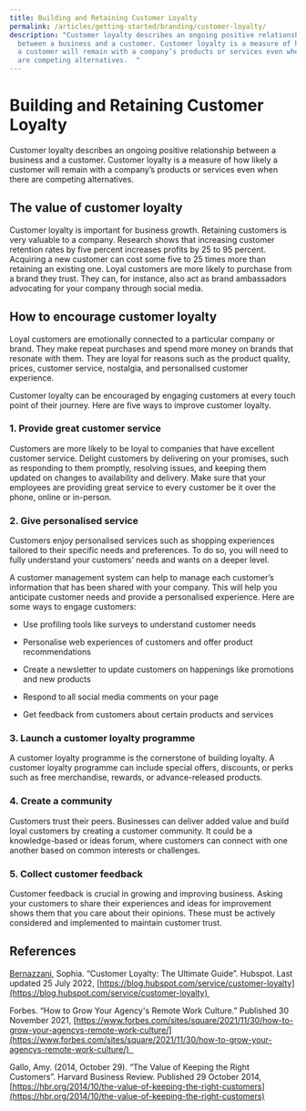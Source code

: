 ```yaml
---
title: Building and Retaining Customer Loyalty
permalink: /articles/getting-started/branding/customer-loyalty/
description: "Customer loyalty describes an ongoing positive relationship
  between a business and a customer. Customer loyalty is a measure of how likely
  a customer will remain with a company’s products or services even when there
  are competing alternatives.  "
---
```

# Building and Retaining Customer Loyalty 

Customer loyalty describes an ongoing positive relationship between a business and a customer. Customer loyalty is a measure of how likely a customer will remain with a company’s products or services even when there are competing alternatives.  

## The value of customer loyalty  

Customer loyalty is important for business growth. Retaining customers is very valuable to a company. Research shows that increasing customer retention rates by five percent increases profits by 25 to 95 percent. Acquiring a new customer can cost some five to 25 times more than retaining an existing one. Loyal customers are more likely to purchase from a brand they trust. They can, for instance, also act as brand ambassadors advocating for your company through social media.  

## How to encourage customer loyalty  

Loyal customers are emotionally connected to a particular company or brand. They make repeat purchases and spend more money on brands that resonate with them. They are loyal for reasons such as the product quality, prices, customer service, nostalgia, and personalised customer experience.  

Customer loyalty can be encouraged by engaging customers at every touch point of their journey. Here are five ways to improve customer loyalty. 

### 1.  Provide great customer service 
    

Customers are more likely to be loyal to companies that have excellent customer service. Delight customers by delivering on your promises, such as responding to them promptly, resolving issues, and keeping them updated on changes to availability and delivery. Make sure that your employees are providing great service to every customer be it over the phone, online or in-person.  

### 2.  Give personalised service 
    

Customers enjoy personalised services such as shopping experiences tailored to their specific needs and preferences. To do so, you will need to fully understand your customers’ needs and wants on a deeper level.  

A customer management system can help to manage each customer’s information that has been shared with your company. This will help you anticipate customer needs and provide a personalised experience. Here are some ways to engage customers: 

*   Use profiling tools like surveys to understand customer needs 
    

*   Personalise web experiences of customers and offer product recommendations  
    
*   Create a newsletter to update customers on happenings like promotions and new products 
    
*   Respond to all social media comments on your page 
    
*   Get feedback from customers about certain products and services  
    

### 3.  Launch a customer loyalty programme 
    

A customer loyalty programme is the cornerstone of building loyalty. A customer loyalty programme can include special offers, discounts, or perks such as free merchandise, rewards, or advance-released products.  

### 4.  Create a community 
    

Customers trust their peers. Businesses can deliver added value and build loyal customers by creating a customer community. It could be a knowledge\-based or ideas forum, where customers can connect with one another based on common interests or challenges.  

### 5.  Collect customer feedback 
    

Customer feedback is crucial in growing and improving business. Asking your customers to share their experiences and ideas for improvement shows them that you care about their opinions. These must be actively considered and implemented to maintain customer trust.  

## References 

[Bernazzani](https://blog.hubspot.com/service/author/sophia-bernazzani), Sophia. “Customer Loyalty: The Ultimate Guide”. Hubspot. Last updated 25 July 2022, [https://blog.hubspot.com/service/customer-loyalty](https://blog.hubspot.com/service/customer-loyalty) 

Forbes. “How to Grow Your Agency's Remote Work Culture.” Published 30 November 2021, [https://www.forbes.com/sites/square/2021/11/30/how-to-grow-your-agencys-remote-work-culture/](https://www.forbes.com/sites/square/2021/11/30/how-to-grow-your-agencys-remote-work-culture/)  

Gallo, Amy. (2014, October 29). “The Value of Keeping the Right Customers”. Harvard Business Review. Published 29 October 2014, [https://hbr.org/2014/10/the-value-of-keeping-the-right-customers](https://hbr.org/2014/10/the-value-of-keeping-the-right-customers)